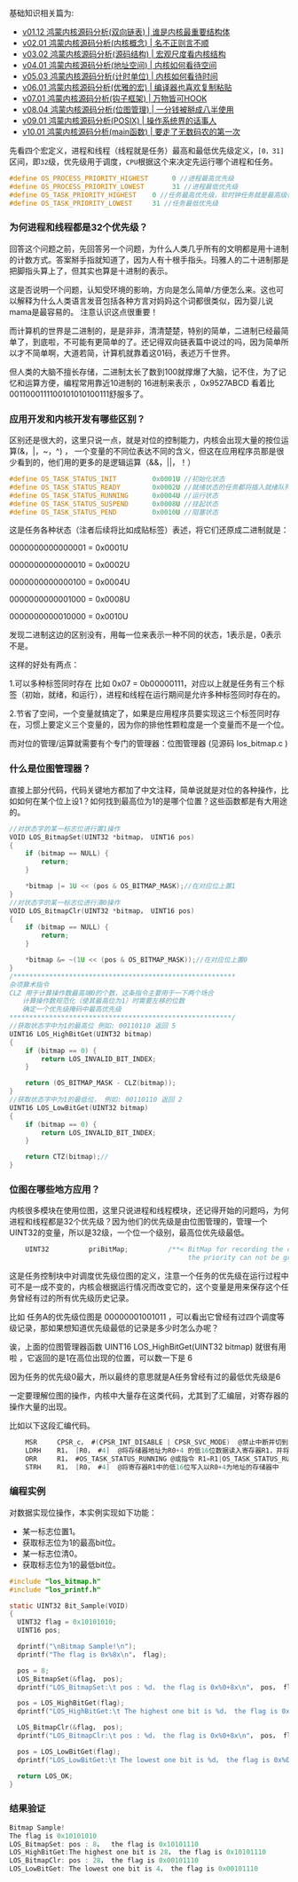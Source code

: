 
基础知识相关篇为: 

* [v01.12 鸿蒙内核源码分析(双向链表) | 谁是内核最重要结构体](/blog/01.md)
* [v02.01 鸿蒙内核源码分析(内核概念) | 名不正则言不顺](/blog/02.md)
* [v03.02 鸿蒙内核源码分析(源码结构) | 宏观尺度看内核结构](/blog/03.md)
* [v04.01 鸿蒙内核源码分析(地址空间) | 内核如何看待空间](/blog/04.md)
* [v05.03 鸿蒙内核源码分析(计时单位) | 内核如何看待时间](/blog/05.md)
* [v06.01 鸿蒙内核源码分析(优雅的宏) | 编译器也喜欢复制粘贴 ](/blog/06.md)
* [v07.01 鸿蒙内核源码分析(钩子框架) | 万物皆可HOOK ](/blog/07.md)
* [v08.04 鸿蒙内核源码分析(位图管理) | 一分钱被掰成八半使用](/blog/08.md)
* [v09.01 鸿蒙内核源码分析(POSIX) | 操作系统界的话事人 ](/blog/09.md)
* [v10.01 鸿蒙内核源码分析(main函数) | 要走了无数码农的第一次 ](/blog/10.md)


先看四个宏定义，进程和线程（线程就是任务）最高和最低优先级定义，`[0，31]`区间，即`32`级，优先级用于调度，`CPU`根据这个来决定先运行哪个进程和任务。

```c
#define OS_PROCESS_PRIORITY_HIGHEST      0 //进程最高优先级
#define OS_PROCESS_PRIORITY_LOWEST       31 //进程最低优先级
#define OS_TASK_PRIORITY_HIGHEST    0 //任务最高优先级，软时钟任务就是最高级任务，见于 OsSwtmrTaskCreate
#define OS_TASK_PRIORITY_LOWEST     31 //任务最低优先级
```

### 为何进程和线程都是32个优先级？

回答这个问题之前，先回答另一个问题，为什么人类几乎所有的文明都是用十进制的计数方式。答案掰手指就知道了，因为人有十根手指头。玛雅人的二十进制那是把脚指头算上了，但其实也算是十进制的表示。

这是否说明一个问题，认知受环境的影响，方向是怎么简单/方便怎么来。这也可以解释为什么人类语言发音包括各种方言对妈妈这个词都很类似，因为婴儿说mama是最容易的。 注意认识这点很重要！

而计算机的世界是二进制的，是是非非，清清楚楚，特别的简单，二进制已经最简单了，到底啦，不可能有更简单的了。还记得双向链表篇中说过的吗，因为简单所以才不简单啊，大道若简，计算机就靠着这01码，表述万千世界。

但人类的大脑不擅长存储，二进制太长了数到100就撑爆了大脑，记不住，为了记忆和运算方便，编程常用靠近10进制的 16进制来表示 ，0x9527ABCD 看着比 0011000111100101010100111舒服多了。

### 应用开发和内核开发有哪些区别？

区别还是很大的，这里只说一点，就是对位的控制能力，内核会出现大量的按位运算(&，|，~，^) ， 一个变量的不同位表达不同的含义，但这在应用程序员那是很少看到的，他们用的更多的是逻辑运算（&&，||，！）

```c
#define OS_TASK_STATUS_INIT         0x0001U //初始化状态
#define OS_TASK_STATUS_READY        0x0002U //就绪状态的任务都将插入就绪队列
#define OS_TASK_STATUS_RUNNING      0x0004U //运行状态
#define OS_TASK_STATUS_SUSPEND      0x0008U //挂起状态
#define OS_TASK_STATUS_PEND         0x0010U //阻塞状态
```

这是任务各种状态（注者后续将比如成贴标签）表述，将它们还原成二进制就是：

0000000000000001 = 0x0001U

0000000000000010 = 0x0002U

0000000000000100 = 0x0004U

0000000000001000 = 0x0008U

0000000000010000 = 0x0010U

发现二进制这边的区别没有，用每一位来表示一种不同的状态，1表示是，0表示不是。

这样的好处有两点：

1.可以多种标签同时存在 比如 0x07 = 0b00000111，对应以上就是任务有三个标签（初始，就绪，和运行），进程和线程在运行期间是允许多种标签同时存在的。

2.节省了空间，一个变量就搞定了，如果是应用程序员要实现这三个标签同时存在，习惯上要定义三个变量的，因为你的排他性颗粒度是一个变量而不是一个位。

而对位的管理/运算就需要有个专门的管理器：位图管理器 (见源码 los_bitmap.c )

### 什么是位图管理器？

直接上部分代码，代码关键地方都加了中文注释，简单说就是对位的各种操作，比如如何在某个位上设1？如何找到最高位为1的是哪个位置？这些函数都是有大用途的。

```c
//对状态字的某一标志位进行置1操作
VOID LOS_BitmapSet(UINT32 *bitmap， UINT16 pos)
{
    if (bitmap == NULL) {
        return;
    }

    *bitmap |= 1U << (pos & OS_BITMAP_MASK);//在对应位上置1
}
//对状态字的某一标志位进行清0操作
VOID LOS_BitmapClr(UINT32 *bitmap， UINT16 pos)
{
    if (bitmap == NULL) {
        return;
    }

    *bitmap &= ~(1U << (pos & OS_BITMAP_MASK));//在对应位上置0
}
/********************************************************
杂项算术指令
CLZ 用于计算操作数最高端0的个数，这条指令主要用于一下两个场合
　　计算操作数规范化（使其最高位为1）时需要左移的位数
　　确定一个优先级掩码中最高优先级
********************************************************/
//获取状态字中为1的最高位 例如: 00110110 返回 5
UINT16 LOS_HighBitGet(UINT32 bitmap)
{
    if (bitmap == 0) {
        return LOS_INVALID_BIT_INDEX;
    }

    return (OS_BITMAP_MASK - CLZ(bitmap));
}
//获取状态字中为1的最低位， 例如: 00110110 返回 2
UINT16 LOS_LowBitGet(UINT32 bitmap)
{
    if (bitmap == 0) {
        return LOS_INVALID_BIT_INDEX;
    }

    return CTZ(bitmap);//
}


```

### 位图在哪些地方应用？

内核很多模块在使用位图，这里只说进程和线程模块，还记得开始的问题吗，为何进程和线程都是32个优先级？因为他们的优先级是由位图管理的，管理一个UINT32的变量，所以是32级，一个位一个级别，最高位优先级最低。

```c
    UINT32          priBitMap;          /**< BitMap for recording the change of task priority， //任务在执行过程中优先级会经常变化，这个变量用来记录所有曾经变化
                                             the priority can not be greater than 31 */   //过的优先级，例如 ..01001011 曾经有过 0，1，3，6 优先级


```

这是任务控制块中对调度优先级位图的定义，注意一个任务的优先级在运行过程中可不是一成不变的，内核会根据运行情况而改变它的，这个变量是用来保存这个任务曾经有过的所有优先级历史记录。

比如 任务A的优先级位图是 00000001001011 ，可以看出它曾经有过四个调度等级记录，那如果想知道优先级最低的记录是多少时怎么办呢？

诶，上面的位图管理器函数 UINT16 LOS_HighBitGet(UINT32 bitmap) 就很有用啦 ，它返回的是1在高位出现的位置，可以数一下是 6

因为任务的优先级0最大，所以最终的意思就是A任务曾经有过的最低优先级是6

一定要理解位图的操作，内核中大量存在这类代码，尤其到了汇编层，对寄存器的操作大量的出现。

比如以下这段汇编代码。

```c
    MSR     CPSR_c， #(CPSR_INT_DISABLE | CPSR_SVC_MODE)  @禁止中断并切到管理模式
    LDRH    R1， [R0， #4]  @将存储器地址为R0+4 的低16位数据读入寄存器R1，并将R1的高16 位清零
    ORR     R1， #OS_TASK_STATUS_RUNNING @或指令 R1=R1|OS_TASK_STATUS_RUNNING
    STRH    R1， [R0， #4]  @将寄存器R1中的低16位写入以R0+4为地址的存储器中


```

### **编程实例**

对数据实现位操作，本实例实现如下功能：

* 某一标志位置1。
* 获取标志位为1的最高bit位。
* 某一标志位清0。
* 获取标志位为1的最低bit位。

```c
#include "los_bitmap.h"
#include "los_printf.h"

static UINT32 Bit_Sample(VOID)
{
  UINT32 flag = 0x10101010;
  UINT16 pos;

  dprintf("\nBitmap Sample!\n");
  dprintf("The flag is 0x%8x\n"， flag);

  pos = 8;
  LOS_BitmapSet(&flag， pos);
  dprintf("LOS_BitmapSet:\t pos : %d， the flag is 0x%0+8x\n"， pos， flag);

  pos = LOS_HighBitGet(flag);
  dprintf("LOS_HighBitGet:\t The highest one bit is %d， the flag is 0x%0+8x\n"， pos， flag);

  LOS_BitmapClr(&flag， pos);
  dprintf("LOS_BitmapClr:\t pos : %d， the flag is 0x%0+8x\n"， pos， flag);

  pos = LOS_LowBitGet(flag);
  dprintf("LOS_LowBitGet:\t The lowest one bit is %d， the flag is 0x%0+8x\n\n"， pos， flag);

  return LOS_OK;
}
```

### **结果验证**

```c
Bitmap Sample!
The flag is 0x10101010
LOS_BitmapSet: pos : 8，  the flag is 0x10101110
LOS_HighBitGet:The highest one bit is 28， the flag is 0x10101110
LOS_BitmapClr: pos : 28， the flag is 0x00101110
LOS_LowBitGet: The lowest one bit is 4， the flag is 0x00101110
```

